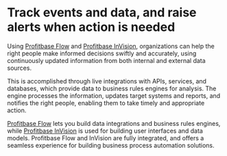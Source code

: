 # Track events and data, and raise alerts when action is needed

Using [Profitbase Flow](../../flow/flow.md) and [Profitbase InVision](../../invision/invision.md), organizations can help the right people make informed decisions swiftly and accurately, using continuously updated information from both internal and external data sources.

This is accomplished through live integrations with APIs, services, and databases, which provide data to business rules engines for analysis. The engine processes the information, updates target systems and reports, and notifies the right people, enabling them to take timely and appropriate action.

[Profitbase Flow](../../flow/flow.md) lets you build data integrations and business rules engines, while [Profitbase InVision](../../invision/invision.md) is used for building user interfaces and data models. Profitbase Flow and InVision are fully integrated, and offers a seamless experience for building business process automation solutions.